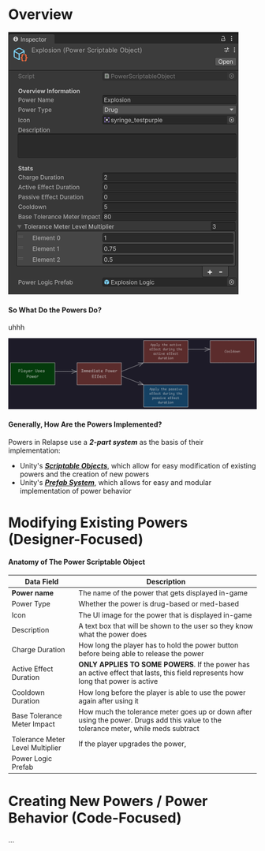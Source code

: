 # Overview

![Explosion Power Example](<../../_META/Attachments/Pasted image 20241008131156.png>)

#### So What Do the Powers Do?

uhhh

![](<../../_META/Attachments/Pasted image 20241008134516.png>)

#### Generally, How Are the Powers Implemented?

Powers in Relapse use a ***2-part system*** as the basis of their implementation:

- Unity's [***Scriptable Objects***](https://docs.unity3d.com/Manual/class-ScriptableObject.html), which allow for easy modification of existing powers and the creation of new powers
- Unity's [***Prefab System***](https://docs.unity3d.com/Manual/Prefabs.html), which allows for easy and modular implementation of power behavior

# Modifying Existing Powers (Designer-Focused)

#### Anatomy of The Power Scriptable Object

| Data Field                       | Description                                                                                                                          |
| -------------------------------- | ------------------------------------------------------------------------------------------------------------------------------------ |
| **Power name**                   | The name of the power that gets displayed in-game                                                                                    |
| Power Type                       | Whether the power is drug-based or med-based                                                                                         |
| Icon                             | The UI image for the power that is displayed in-game                                                                                 |
| Description                      | A text box that will be shown to the user so they know what the power does                                                           |
| Charge Duration                  | How long the player has to hold the power button before being able to release the power                                              |
| Active Effect Duration           | **ONLY APPLIES TO SOME POWERS**. If the power has an active effect that lasts, this field represents how long that power is active   |
| Cooldown Duration                | How long before the player is able to use the power again after using it                                                             |
| Base Tolerance Meter Impact      | How much the tolerance meter goes up or down after using the power. Drugs add this value to the tolerance meter, while meds subtract |
| Tolerance Meter Level Multiplier | If the player upgrades the power,                                                                                                    |
| Power Logic Prefab               |                                                                                                                                      |

# Creating New Powers / Power Behavior (Code-Focused)

…
